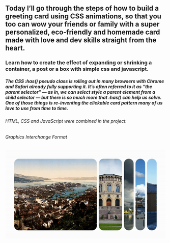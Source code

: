 <h2>Today I’ll go through the steps of how to build a greeting card using CSS animations, so that you too can wow your friends or family with a super personalized, eco-friendly and homemade card made with love and dev skills straight from the heart.</h2>

<h3>Learn how to create the effect of expanding or shrinking a container, a post or a box with simple css and javascript.</h3>

<h5>The CSS :has() pseudo class is rolling out in many browsers with Chrome and Safari already fully supporting it. It’s often referred to it as “the parent selector” — as in, we can select style a parent element from a child selector — but there is so much more that :has() can help us solve. One of those things is re-inventing the clickable card pattern many of us love to use from time to time.</h5>

<h6>HTML, CSS and JavaScript were combined in the project.</h6>

<h6>Graphics Interchange Format</h6>

![](aoc.gif)
